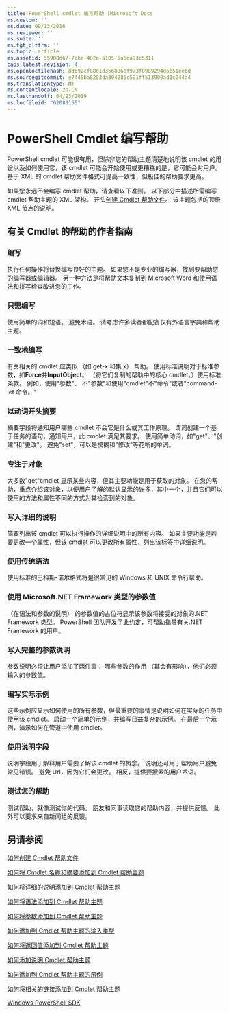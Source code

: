 ```yaml
---
title: PowerShell cmdlet 编写帮助 |Microsoft Docs
ms.custom: ''
ms.date: 09/13/2016
ms.reviewer: ''
ms.suite: ''
ms.tgt_pltfrm: ''
ms.topic: article
ms.assetid: 55908d67-7cbe-482a-a105-5a6da93c5311
caps.latest.revision: 4
ms.openlocfilehash: 8d692cf88d1d356886ef973f0989294d6b51ee6d
ms.sourcegitcommit: e7445ba8203da304286c591ff513900ad1c244a4
ms.translationtype: MT
ms.contentlocale: zh-CN
ms.lasthandoff: 04/23/2019
ms.locfileid: "62083155"
---
```

# <a name="writing-help-for-powershell-cmdlets"></a>PowerShell Cmdlet 编写帮助

PowerShell cmdlet 可能很有用，但除非您的帮助主题清楚地说明该 cmdlet 的用途以及如何使用它，该 cmdlet 可能会开始使用或更糟糕的是，它可能会对用户。
基于 XML 的 cmdlet 帮助文件格式可提高一致性，但极佳的帮助要求更高。

如果您永远不会编写 cmdlet 帮助，请查看以下准则。
以下部分中描述所需编写 cmdlet 帮助主题的 XML 架构。
开头[创建 Cmdlet 帮助文件](./how-to-create-the-cmdlet-help-file.md)。
该主题包括的顶级 XML 节点的说明。

## <a name="writing-guidelines-for-cmdlet-help"></a>有关 Cmdlet 的帮助的作者指南

### <a name="write-well"></a>编写
执行任何操作将替换编写良好的主题。
如果您不是专业的编写器，找到要帮助您的编写器或编辑器。
另一种方法是将帮助文本复制到 Microsoft Word 和使用语法和拼写检查改进您的工作。

### <a name="write-simply"></a>只需编写
使用简单的词和短语。
避免术语。
请考虑许多读者都配备仅有外语言字典和帮助主题。

### <a name="write-consistently"></a>一致地编写
有关相关的 cmdlet 应类似 （如 get-x 和集 x） 帮助。
使用标准说明对于标准参数，如**Force**并**InputObject**。
（将它们复制的帮助中的核心 cmdlet。）使用标准条款。
例如，使用"参数"、 不"参数"和使用"cmdlet"不"命令"或者"command-let 命令。"

### <a name="start-the-synopsis-with-a-verb"></a>以动词开头摘要
摘要字段将通知用户哪些 cmdlet 不会它是什么或其工作原理。
谓词创建一个基于任务的语句，通知用户，此 cmdlet 满足其要求。
使用简单动词，如"get"、"创建"和"更改"。
避免"set"，可以是模糊和"修改"等花哨的单词。

### <a name="focus-on-objects"></a>专注于对象
大多数"get"cmdlet 显示某些内容，但其主要功能是用于获取的对象。
在您的帮助，重点介绍该对象，以便用户了解的默认显示的许多，其中一个，并且它们可以使用的方法和属性不同的方式为其检索到的对象。

### <a name="write-detailed-descriptions"></a>写入详细的说明
简要列出该 cmdlet 可以执行操作的详细说明中的所有内容。
如果主要功能是若要更改一个属性，但该 cmdlet 可以更改所有属性，列出该标签中详细说明。

### <a name="use-conventional-syntax"></a>使用传统语法
使用标准的巴科斯-诺尔格式将是很常见的 Windows 和 UNIX 命令行帮助。

### <a name="use-microsoft-net-framework-types-for-parameter-values"></a>使用 Microsoft.NET Framework 类型的参数值
（在语法和参数的说明） 的参数值的占位符显示该参数将接受的对象的.NET Framework 类型。
PowerShell 团队开发了此约定，可帮助指导有关.NET Framework 的用户。

### <a name="write-complete-parameter-descriptions"></a>写入完整的参数说明
参数说明必须让用户添加了两件事： 哪些参数的作用 （其会有影响），他们必须输入的参数值。

### <a name="write-practical-examples"></a>编写实际示例
这些示例应显示如何使用的所有参数，但最重要的事情是说明如何在实际的任务中使用该 cmdlet。
启动一个简单的示例，并编写日益复杂的示例。
在最后一个示例，演示如何在管道中使用 cmdlet。

### <a name="use-the-notes-field"></a>使用说明字段
说明字段用于解释用户需要了解该 cmdlet 的概念。
说明还可用于帮助用户避免常见错误。
避免 Url，因为它们会更改。
相反，提供要搜索的用户术语。

### <a name="test-your-help"></a>测试您的帮助
测试帮助，就像测试你的代码。
朋友和同事读取您的帮助内容，并提供反馈。
此外可以要求来自新闻组的反馈。

## <a name="see-also"></a>另请参阅

 [如何创建 Cmdlet 帮助文件](./how-to-create-the-cmdlet-help-file.md)

 [如何将 Cmdlet 名称和摘要添加到 Cmdlet 帮助主题](./how-to-add-the-cmdlet-name-and-synopsis-to-a-cmdlet-help-topic.md)

 [如何将详细的说明添加到 Cmdlet 帮助主题](./how-to-add-a-cmdlet-description.md)

 [如何将语法添加到 Cmdlet 帮助主题](./how-to-add-syntax-to-a-cmdlet-help-topic.md)

 [如何将参数添加到 Cmdlet 帮助主题](./how-to-add-parameter-information.md)

 [如何添加到 Cmdlet 帮助主题的输入类型](./how-to-add-input-types-to-a-cmdlet-help-topic.md)

 [如何将返回值添加到 Cmdlet 帮助主题](./how-to-add-return-values-to-a-cmdlet-help-topic.md)

 [如何添加说明 Cmdlet 帮助主题](./how-to-add-notes-to-a-cmdlet-help-topic.md)

 [如何添加到 Cmdlet 帮助主题的示例](./how-to-add-examples-to-a-cmdlet-help-topic.md)

 [如何将相关的链接添加到 Cmdlet 帮助主题](./how-to-add-related-links-to-a-cmdlet-help-topic.md)

 [Windows PowerShell SDK](../windows-powershell-reference.md)